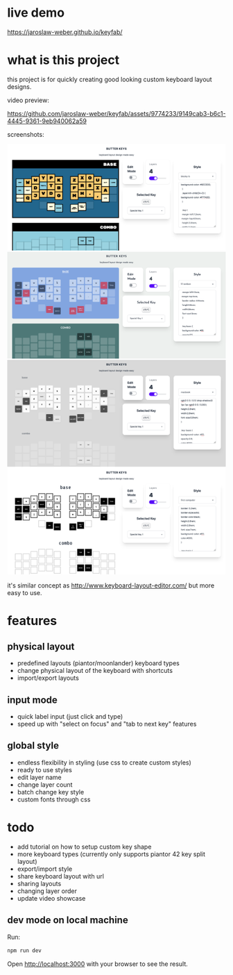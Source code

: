 
# live demo

https://jaroslaw-weber.github.io/keyfab/

# what is this project

this project is for quickly creating good looking custom keyboard layout designs.

video preview: 

https://github.com/jaroslaw-weber/keyfab/assets/9774233/9149cab3-b6c1-4445-9361-9eb940062a59


screenshots:

![Preview](p1.png)
![Preview](p2.png)
![Preview](p3.png)
![Preview](p4.png)

it's similar concept as http://www.keyboard-layout-editor.com/ but more easy to use.

# features

## physical layout
- predefined layouts (piantor/moonlander) keyboard types
- change physical layout of the keyboard with shortcuts
- import/export layouts

## input mode
- quick label input (just click and type)
- speed up with "select on focus" and "tab to next key" features

## global style
- endless flexibility in styling (use css to create custom styles)
- ready to use styles
- edit layer name
- change layer count
- batch change key style
- custom fonts through css

# todo
- add tutorial on how to setup custom key shape
- more keyboard types (currently only supports piantor 42 key split layout)
- export/import style
- share keyboard layout with url
- sharing layouts
- changing layer order
- update video showcase


## dev mode on local machine

Run: 

```bash
npm run dev
```

Open [http://localhost:3000](http://localhost:3000) with your browser to see the result.

